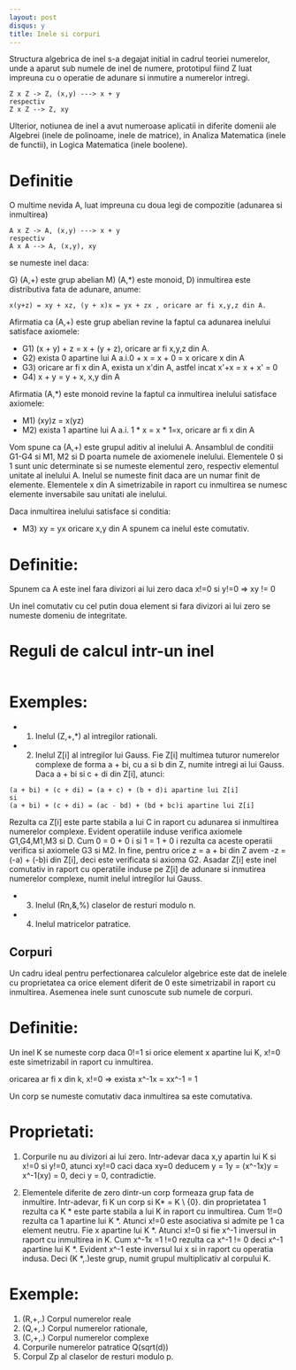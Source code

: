 ```yaml
---
layout: post
disqus: y
title: Inele si corpuri
---
```

Structura algebrica de inel s-a degajat initial in cadrul teoriei numerelor, unde a aparut sub numele de inel de numere, prototipul fiind Z luat impreuna cu o operatie de adunare si inmutire a numerelor intregi.

```
Z x Z -> Z, (x,y) ---> x + y
respectiv
Z x Z --> Z, xy
```
Ulterior, notiunea de inel a avut numeroase aplicatii in diferite domenii ale Algebrei (inele de polinoame, inele de matrice), in Analiza Matematica (inele de functii), in Logica Matematica (inele boolene).

# Definitie
O multime nevida A, luat impreuna cu doua legi de compozitie (adunarea si inmultirea)
```
A x Z -> A, (x,y) ---> x + y
respectiv
A x A --> A, (x,y), xy
```
se numeste inel daca:

G) (A,+) este grup abelian
M) (A,*) este monoid,
D) inmultirea este distributiva fata de adunare, anume:

```
x(y+z) = xy + xz, (y + x)x = yx + zx , oricare ar fi x,y,z din A.
```

Afirmatia ca (A,+) este grup abelian revine la faptul ca adunarea inelului satisface axiomele:

* G1) (x + y) + z = x + (y + z), oricare ar fi x,y,z din A.
* G2) exista 0 apartine lui A a.i.0 + x = x + 0 = x oricare x din A
* G3) oricare ar fi x din A, exista un x'din A, astfel incat x'+x = x + x' = 0
* G4) x + y = y + x, x,y din A

Afirmatia (A,*) este monoid revine la faptul ca inmultirea inelului satisface axiomele:

* M1) (xy)z = x(yz)
* M2) exista 1 apartine lui A a.i. 1 * x = x * 1=x, oricare ar fi x din A

Vom spune ca (A,+) este grupul aditiv al inelului A.
Ansamblul de conditii G1-G4 si M1, M2 si D poarta numele
de axiomenele inelului. Elementele 0 si 1 sunt unic determinate si se numeste elementul zero, respectiv elementul unitate al inelului A. Inelul se numeste
finit daca are un numar finit de elemente. Elementele x din A simetrizabile in raport cu inmultirea se numesc elemente inversabile sau unitati ale inelului.

Daca inmultirea inelului satisface si conditia:
* M3) xy = yx oricare x,y din A spunem
ca inelul este comutativ.

# Definitie:
Spunem ca A este inel fara divizori ai lui zero
daca x!=0 si y!=0 => xy != 0

Un inel comutativ cu cel putin doua element si fara divizori ai lui zero se numeste domeniu de integritate.

# Reguli de calcul intr-un inel
```
```

# Exemples:

* 1) Inelul (Z,+,*) al intregilor rationali.
* 2) Inelul Z[i] al intregilor lui Gauss.
Fie Z[i] multimea tuturor numerelor complexe de forma
a + bi, cu a si b din Z, numite intregi ai lui Gauss. Daca a + bi si c + di din Z[i], atunci:

```
(a + bi) + (c + di) = (a + c) + (b + d)i apartine lui Z[i]
si
(a + bi) + (c + di) = (ac - bd) + (bd + bc)i apartine lui Z[i]
```
Rezulta ca Z[i] este parte stabila a lui C in raport cu adunarea si inmultirea numerelor complexe. Evident
operatiile induse verifica axiomele G1,G4,M1,M3 si D.
Cum 0 = 0 + 0 i si 1 = 1 + 0 i rezulta ca aceste operatii verifica si axiomele G3 si M2. In fine, pentru orice
z = a + bi din Z avem -z = (-a) + (-b)i din Z[i], deci este verificata si axioma G2. Asadar Z[i] este inel comutativ in raport cu operatiile induse pe Z[i] de adunare si inmutirea numerelor complexe, numit inelul intregilor lui Gauss.

* 3) Inelul (Rn,&,%) claselor de resturi modulo n.

* 4) Inelul matricelor patratice.

## Corpuri

Un cadru ideal pentru perfectionarea calculelor algebrice este dat de inelele cu proprietatea ca orice element diferit de 0 este simetrizabil in raport cu inmultirea. Asemenea inele sunt cunoscute sub numele de corpuri.

# Definitie:
Un inel K se numeste corp daca 0!=1 si orice element x apartine lui K, x!=0 este simetrizabil  in raport cu inmultirea.

oricarea ar fi x din k, x!=0 => exista x^-1x = xx^-1 = 1

Un corp se numeste comutativ daca inmultirea sa este comutativa.

# Proprietati:

1) Corpurile nu au divizori ai lui zero. Intr-adevar daca x,y apartin lui K si x!=0 si y!=0, atunci xy!=0 caci daca xy=0 deducem
y = 1y = (x^-1x)y = x^-1(xy) = 0, deci y = 0, contradictie.

2) Elementele diferite de zero dintr-un corp formeaza grup fata de inmultire. Intr-adevar, fi K un corp si K* = K \ {0}. din
proprietatea 1 rezulta ca K * este parte stabila a lui K in raport cu inmultirea. Cum 1!=0 rezulta ca 1 apartine lui K *. Atunci x!=0 este asociativa si admite pe 1 ca element neutru. Fie x apartine lui K *. Atunci x!=0 si fie x^-1 inversul in raport cu inmultirea in K. Cum x^-1x =1 !=0 rezulta ca x^-1 != 0 deci x^-1 apartine lui K *. Evident x^-1 este inversul lui x si in raport cu operatia indusa. Deci (K *,.)este grup, numit grupul multiplicativ al corpului K.

# Exemple:

1) (R,+,.) Corpul numerelor reale
2) (Q,+,.) Corpul numerelor rationale,
3) (C,+,.) Corpul numerelor complexe
4) Corpurile numerelor patratice Q(sqrt(d))
5) Corpul Zp al claselor de resturi modulo p.
